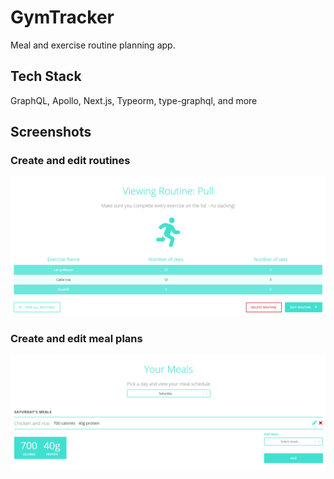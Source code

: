 # GymTracker

Meal and exercise routine planning app.

## Tech Stack

GraphQL, Apollo, Next.js, Typeorm, type-graphql, and more

## Screenshots

### Create and edit routines

![Create and edit routines](images/create-and-edit-routines.png)

### Create and edit meal plans

![Create and edit meal plans](images/create-and-edit-meals.png)
